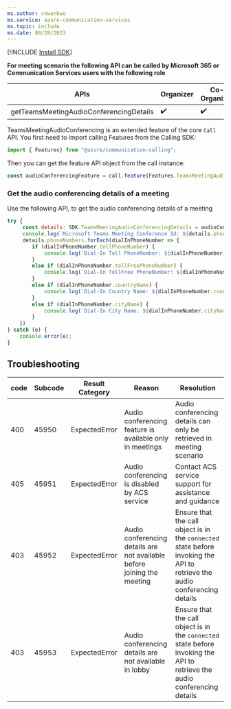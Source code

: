 ```yaml
---
ms.author: cnwankwo
ms.service: azure-communication-services
ms.topic: include
ms.date: 09/28/2023
---
```

[!INCLUDE [Install SDK](../install-sdk/install-sdk-web.md)]

**For meeting scenario the following API can be called by Microsoft 365 or Communication Services users with the following role**

|APIs| Organizer | Co-Organizer | Presenter | Attendee |
|----------------------------------------------|--------|--------|--------|--------|
| getTeamsMeetingAudioConferencingDetails | ✔️ | ✔️  | ✔️ | ✔️ |

TeamsMeetingAudioConferencing is an extended feature of the core `Call` API. You first need to import calling Features from the Calling SDK:

```js
import { Features} from "@azure/communication-calling";
```

Then you can get the feature API object from the call instance:

```js
const audioConferencingFeature = call.feature(Features.TeamsMeetingAudioConferencing);
```

### Get the audio conferencing details of a meeting
Use the following API, to get the audio conferencing details of a meeting
```js
try {
     const details: SDK.TeamsMeetingAudioConferencingDetails = audioConferencingFeature.getTeamsMeetingAudioConferencingDetails();
     console.log(`Microsoft Teams Meeting Conference Id: ${details.phoneConferenceId}`);
     details.phoneNumbers.forEach(dialInPhoneNumber => {
        if (dialInPhoneNumber.tollPhoneNumber) { 
            console.log(`Dial-In Toll PhoneNumber: ${dialInPhoneNumber.tollPhoneNumber.phoneNumber}`);
        }
        else if (dialInPhoneNumber.tollFreePhoneNumber) { 
            console.log(`Dial-In TollFree PhoneNumber: ${dialInPhoneNumber.tollFreePhoneNumber.phoneNumber}`);
        } 
        else if (dialInPhoneNumber.countryName) {
            console.log(`Dial-In Country Name: ${dialInPhoneNumber.countryName}`);
        }
        else if (dialInPhoneNumber.cityName) {
            console.log(`Dial-In City Name: ${dialInPhoneNumber.cityName}`);
        }
    })
} catch (e) {
    console.error(e);
}
```
## Troubleshooting
|code| Subcode | Result Category | Reason | Resolution |
|----------------------------------------------|--------|--------|---------|----------|
|400	| 45950 | ExpectedError  | Audio conferencing feature is available only in meetings | Audio conferencing details can only be retrieved in meeting scenario |
|405 | 45951	| ExpectedError | Audio conferencing is disabled by ACS service |  Contact ACS service support for assistance and guidance |
|403 | 45952	| ExpectedError | Audio conferencing details are not available before joining the meeting  | Ensure that the call object is in the `connected` state before invoking the API to retrieve the audio conferencing details |
|403 | 45953	| ExpectedError | Audio conferencing details are not available in lobby  | Ensure that the call object is in the `connected` state before invoking the API to retrieve the audio conferencing details |
